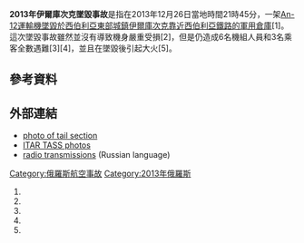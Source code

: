 **2013年伊爾庫次克墜毀事故**是指在2013年12月26日當地時間21時45分，一架[An-12運輸機墜毀於西伯利亞東部城鎮](https://zh.wikipedia.org/wiki/An-12 "wikilink")[伊爾庫次克靠近](https://zh.wikipedia.org/wiki/伊爾庫次克 "wikilink")[西伯利亞鐵路的軍用倉庫](../Page/西伯利亞鐵路.md "wikilink")\[1\]。這次墜毀事故雖然並沒有導致機身嚴重受損\[2\]，但是仍造成6名機組人員和3名乘客全數遇難\[3\]\[4\]，並且在墜毀後引起大火\[5\]。

## 參考資料

## 外部連結

  - [photo of tail section](http://primamedia.ru/f/big/446/445918.jpg)
  - [ITAR TASS
    photos](http://www.tassphoto.com/en/feature/120572/nine-killed-in-an-12-crash-near-irkutsk)
  - [radio
    transmissions](http://files.radioscanner.ru/files/download/file16393/12162.mp3)
    (Russian language)

[Category:俄羅斯航空事故](https://zh.wikipedia.org/wiki/Category:俄羅斯航空事故 "wikilink")
[Category:2013年俄羅斯](https://zh.wikipedia.org/wiki/Category:2013年俄羅斯 "wikilink")

1.
2.
3.
4.
5.